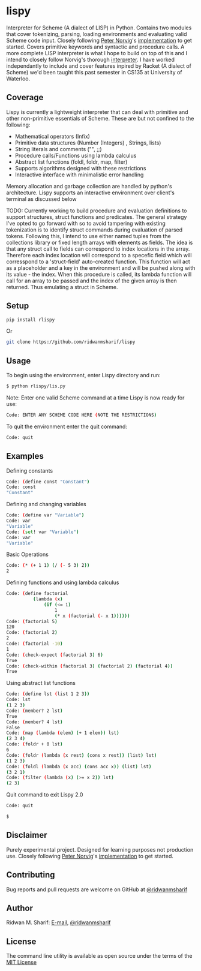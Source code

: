 # lispy 

Interpreter for Scheme (A dialect of LISP) in Python.
Contains two modules that cover tokenizing, parsing, loading environments and evaluating valid Scheme code input.
Closely following [Peter Norvig](http://norvig.com/)'s [implementation](http://norvig.com/lispy.html) to get started. 
Covers primitive keywords and syntactic and procedure calls.
A more complete LISP interpreter is what I hope to build on top of this and I intend to closely follow Norvig's thorough [interpreter](http://norvig.com/lispy2.html). I have worked independantly to include and cover features inpired by Racket (A dialect of Scheme)
we'd been taught this past semester in CS135 at University of Waterloo.

## Coverage
Lispy is currently a lightweight interpreter that can deal with primitive and other non-primitive essentials of Scheme.
These are but not confined to the following:

+ Mathematical operators (Infix)
+ Primitive data structures (Number (Integers) , Strings, lists)
+ String literals and comments ("", ;;)
+ Procedure calls/Functions using lambda calculus
+ Abstract list functions (foldl, foldr, map, filter)
+ Supports algorithms designed with these restrictions
+ Interactive interface with minimalistic error handling

Memory allocation and garbage collection are handled by python's architecture.
Lispy supports an interactive environment over client's terminal as discussed below

TODO: Currently working to build procedure and evaluation definitions to support 
structures, struct functions and predicates.
The general strategy I've opted to go forward with so to avoid tampering with existing
tokenization is to identify struct commands during evaluation of parsed tokens.
Following this, I intend to use either named tuples from the collections library
or fixed length arrays with elements as fields. The idea is that any struct call to 
fields can correspond to index locations in the array.
Therefore each index location will correspond to a specefic field which will corresspond
to a 'struct-field' auto-created function. This function will act as a placeholder and 
a key in the environment and will be pushed along with its value - the index.
When this procedure is called, its lambda function will call for an array to be passed
and the index of the given array is then returned.
Thus emulating a struct in Scheme.

## Setup
```sh
pip install rlispy
```
Or
```sh
git clone https://github.com/ridwanmsharif/lispy
```

## Usage

To begin using the environment, enter Lispy directory and run:
```sh
$ python rlispy/lis.py
```

Note: Enter one valid Scheme command at a time
Lispy is now ready for use:
```sh
Code: ENTER ANY SCHEME CODE HERE (NOTE THE RESTRICTIONS)
```

To quit the environment enter the quit command:
```sh
Code: quit
```
## Examples
Defining constants
```sh
Code: (define const "Constant")
Code: const
"Constant"
```

Defining and changing variables
```sh
Code: (define var "Variable")
Code: var
"Variable"
Code: (set! var "Variable")
Code: var
"Variable"
```

Basic Operations
```sh
Code: (* (+ 1 1) (/ (- 5 3) 2))
2
```

Defining functions and using lambda calculus
```sh
Code: (define factorial 
          (lambda (x)
              (if (<= 1)
                  1
                  (* x (factorial (- x 1))))))
Code: (factorial 5)
120
Code: (factorial 2)
2
Code: (factorial -10)
1
Code: (check-expect (factorial 3) 6)
True
Code: (check-within (factorial 3) (factorial 2) (factorial 4))
True
```

Using abstract list functions
```sh
Code: (define lst (list 1 2 3))
Code: lst
(1 2 3)
Code: (member? 2 lst)
True
Code: (member? 4 lst)
False
Code: (map (lambda (elem) (+ 1 elem)) lst)
(2 3 4)
Code: (foldr + 0 lst)
6
Code: (foldr (lambda (x rest) (cons x rest)) (list) lst)
(1 2 3)
Code: (foldl (lambda (x acc) (cons acc x)) (list) lst)
(3 2 1)
Code: (filter (lambda (x) (>= x 2)) lst)
(2 3)
```

Quit command to exit Lispy 2.0
```sh
Code: quit

$
```

## Disclaimer

Purely experimental project. Designed for learning purposes not production use.
Closely following [Peter Norvig](http://norvig.com/)'s [implementation](http://norvig.com/lispy.html) to get started.

## Contributing

Bug reports and pull requests are welcome on GitHub at [@ridwanmsharif](https://www.github.com/ridwanmsharif)

## Author

Ridwan M. Sharif: [E-mail](ridwanmsharif@hotmail.com), [@ridwanmsharif](https://www.github.com/ridwanmsharif)

## License

The command line utility is available as open source under the terms of
the [MIT License](https://opensource.org/licenses/MIT)

